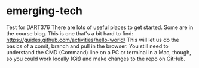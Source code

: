 # emerging-tech
Test for DART376
There are lots of useful places to get started. Some are in the course blog. This is one that's a bit hard to find:
https://guides.github.com/activities/hello-world/
This will let us do the basics of a comit, branch and pull in the browser. You still need to understand the CMD (Command) line on a PC or terminal in a Mac, though, so you could work locally (Git) and make changes to the repo on GitHub.
